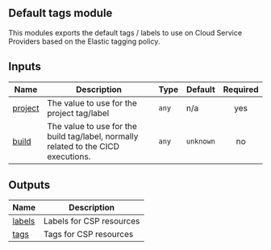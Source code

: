 <!-- BEGIN_TF_DOCS -->
## Default tags module

This modules exports the default tags / labels to use on Cloud Service Providers based on the Elastic tagging policy.

## Inputs

| Name | Description | Type | Default | Required |
|------|-------------|------|---------|:--------:|
| <a name="input_project"></a> [project](#input\_project) | The value to use for the project tag/label | `any` | n/a | yes |
| <a name="input_build"></a> [build](#input\_build) | The value to use for the build tag/label, normally related to the CICD executions. | `any` | `unknown` | no |

## Outputs

| Name | Description |
|------|-------------|
| <a name="output_labels"></a> [labels](#output\_labels) | Labels for CSP resources |
| <a name="output_tags"></a> [tags](#output\_tags) | Tags for CSP resources |
<!-- END_TF_DOCS -->